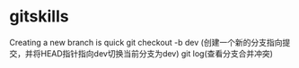 # gitskills
Creating  a new branch is quick
git checkout -b dev (创建一个新的分支指向提交，并将HEAD指针指向dev切换当前分支为dev)
git log(查看分支合并冲突)